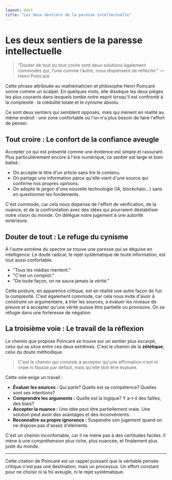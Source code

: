 ```yaml
---
layout: post
title: "Les deux dentiers de la paresse intellectuelle"
---
```


# Les deux sentiers de la paresse intellectuelle

> "Douter de tout ou tout croire sont deux solutions également commodes qui, l’une comme l’autre, nous dispensent de réfléchir."
> — Henri Poincaré

Cette phrase attribiuée au mathématicien et philosophe Henri Poincaré sonne comme un scalpel. En quelques mots, elle dissèque les deux pièges les plus courants dans lesquels tombe notre esprit lorsqu'il est confronté à la complexité : la crédulité totale et le cynisme absolu.

Ce sont deux sentiers qui semblent opposés, mais qui mènent en réalité au même endroit : une zone confortable où l'on n'a plus besoin de faire l'effort de penser.

## Tout croire : Le confort de la confiance aveugle

Accepter ce qui est présenté comme une évidence est simple et rassurant. Plus particulièrement encore à l'ère numérique, ce sentier est large et bien balisé :

*   On accepte le titre d'un article sans lire le contenu.
*   On partage une information parce qu'elle vient d'une source qui confirme nos propres opinions.
*   On adopte le jargon d'une nouvelle technologie (IA, blockchain...) sans en questionner les fondements.

C'est commode, car cela nous dispense de l'effort de vérification, de la nuance, et de la confrontation avec des idées qui pourraient déstabiliser notre vision du monde. On délègue notre jugement à une autorité extérieure.

## Douter de tout : Le refuge du cynisme

À l'autre extrême du spectre se trouve une paresse qui se déguise en intelligence. Le doute radical, le rejet systématique de toute information, est tout aussi confortable.

*   "Tous les médias mentent."
*   "C'est un complot."
*   "De toute façon, on ne saura jamais la vérité."

Cette posture, en apparence critique, est en réalité une autre façon de fuir la complexité. C'est également commode, car cela nous évite d'avoir à construire un argumentaire, à trier les sources, à évaluer les niveaux de preuve et à accepter qu'une vérité puisse être partielle ou provisoire. On se réfugie dans une forteresse de négation.

## La troisième voie : Le travail de la réflexion

Le chemin que propose Poincaré se trouve sur un sentier plus escarpé, celui qui se situe entre ces deux extrêmes. C'est le chemin de la **zététique**; celui du doute méthodique.

> C'est le chemin qui consiste à accepter qu'une affirmation n'est ni vraie ni fausse par défaut, mais qu'elle doit être évaluée.

Cette voie exige un travail :
*   **Évaluer les sources :** Qui parle? Quelle est sa compétence? Quelles sont ses intentions?
*   **Comprendre les arguments :** Quelle est la logique? Y a-t-il des failles, des biais?
*   **Accepter la nuance :** Une idée peut être partiellement vraie. Une solution peut avoir des avantages et des inconvénients.
*   **Reconnaître sa propre ignorance :** Suspendre son jugement quand on ne dispose pas d'assez d'éléments.

C'est un chemin inconfortable, car il ne mène pas à des certitudes faciles. Il mène à une compréhension plus riche, plus nuancée, et finalement plus juste du monde.

---

Cette citation de Poincaré est un rappel puissant que la véritable pensée critique n'est pas une destination, mais un processus. Un effort constant pour ne choisir ni la foi aveugle, ni le rejet systématique.
